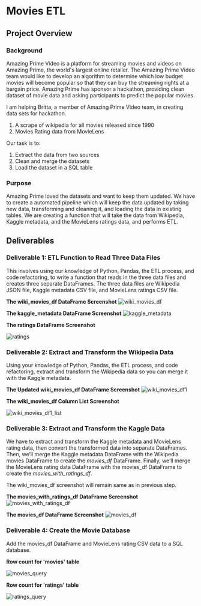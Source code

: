 # Movies ETL

## Project Overview

### Background
Amazing Prime Video is a platform for streaming movies and videos on Amazing Prime, the world's largest online retailer. The Amazing Prime Video team would like to develop an algorithm to determine which low budget movies will become popular so that they can buy the streaming rights at a bargain price. Amazing Prime has sponsor a hackathon, providing clean dataset of movie data and asking participants to predict the popular movies.

I am helping Britta, a member of Amazing Prime Video team, in creating data sets for hackathon. 
1. A scrape of wikipedia for all movies released since 1990
2. Movies Rating data from MovieLens

Our task is to:
1. Extract the data from two sources
2. Clean and merge the datasets
3. Load the dataset in a SQL table

### Purpose
Amazing Prime loved the datasets and want to keep them updated. We have to create a automated pipeline which will keep the data updated by taking new data, transforming and cleaning it, and loading the data in existing tables. We are creating a function that will take the data from Wikipedia, Kaggle metadata, and the MovieLens ratings data, and performs ETL.    

## Deliverables

### Deliverable 1: ETL Function to Read Three Data Files
This involves using our knowledge of Python, Pandas, the ETL process, and code refactoring, to write a function that reads in the three data files and creates three separate DataFrames. The three data files are Wikipedia JSON file,  Kaggle metadata CSV file, and MovieLens ratings CSV file.

**The wiki_movies_df DataFrame Screenshot**
![wiki_movies_df](./Images/wiki_movies_df.png)

**The kaggle_metadata DataFrame Screenshot**
![kaggle_metadata](./Images/kaggle_metadata.png)

**The ratings DataFrame Screenshot**

 ![ratings](./Images/ratings.png)

### Deliverable 2: Extract and Transform the Wikipedia Data
Using your knowledge of Python, Pandas, the ETL process, and code refactoring, extract and transform the Wikipedia data so you can merge it with the Kaggle metadata.

**The Updated wiki_movies_df DataFrame Screenshot**
![wiki_movies_df1](./Images/wiki_movies_df1.png)

**The wiki_movies_df Column List Screenshot**

  ![wiki_movies_df1_list](./Images/wiki_movies_df1_list.png)

### Deliverable 3: Extract and Transform the Kaggle Data 
We have to extract and transform the Kaggle metadata and MovieLens rating data, then convert the transformed data into separate DataFrames. Then, we’ll merge the Kaggle metadata DataFrame with the Wikipedia movies DataFrame to create the *movies_df* DataFrame. Finally, we’ll merge the MovieLens rating data DataFrame with the movies_df DataFrame to create the *movies_with_ratings_df*. 

The wiki_movies_df screenshot will remain same as in previous step.

**The movies_with_ratings_df DataFrame Screenshot**
![movies_with_ratings_df](./Images/movies_with_ratings_df.png)

**The movies_df DataFrame Screenshot**
![movies_df](./Images/movies_df.png)

### Deliverable 4: Create the Movie Database
Add the movies_df DataFrame and MovieLens rating CSV data to a SQL database.

**Row count for 'movies' table**

 ![movies_query](./Resources/movies_query.png)

**Row count for 'ratings' table**

 ![ratings_query](./Resources/ratings_query.png)